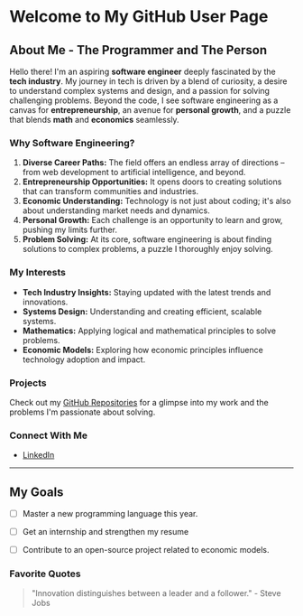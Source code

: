 # Welcome to My GitHub User Page

## About Me - The Programmer and The Person

Hello there! I'm an aspiring **software engineer** deeply fascinated by the **tech industry**. My journey in tech is driven by a blend of curiosity, a desire to understand complex systems and design, and a passion for solving challenging problems. Beyond the code, I see software engineering as a canvas for **entrepreneurship**, an avenue for **personal growth**, and a puzzle that blends **math** and **economics** seamlessly.

### Why Software Engineering?

1. **Diverse Career Paths:** The field offers an endless array of directions – from web development to artificial intelligence, and beyond.
2. **Entrepreneurship Opportunities:** It opens doors to creating solutions that can transform communities and industries.
3. **Economic Understanding:** Technology is not just about coding; it's also about understanding market needs and dynamics.
4. **Personal Growth:** Each challenge is an opportunity to learn and grow, pushing my limits further.
5. **Problem Solving:** At its core, software engineering is about finding solutions to complex problems, a puzzle I thoroughly enjoy solving.

### My Interests

- **Tech Industry Insights:** Staying updated with the latest trends and innovations.
- **Systems Design:** Understanding and creating efficient, scalable systems.
- **Mathematics:** Applying logical and mathematical principles to solve problems.
- **Economic Models:** Exploring how economic principles influence technology adoption and impact.

### Projects

Check out my [GitHub Repositories](https://github.com/yourusername) for a glimpse into my work and the problems I'm passionate about solving.

### Connect With Me

- [LinkedIn](https://linkedin.com/in/brandonluu42)


---

## My Goals

- [ ] Master a new programming language this year.
- [ ] Get an internship and strengthen my resume 
- [ ] Contribute to an open-source project related to economic models.


### Favorite Quotes

> "Innovation distinguishes between a leader and a follower." - Steve Jobs

